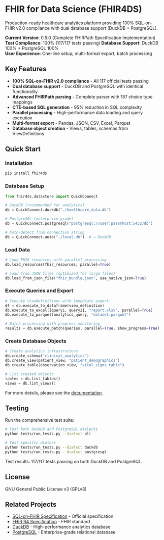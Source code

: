 # FHIR for Data Science (FHIR4DS)

Production-ready healthcare analytics platform providing 100% SQL-on-FHIR v2.0 compliance with dual database support (DuckDB + PostgreSQL).

**Current Version**: 0.5.0 (Complete FHIRPath Specification Implementation)  
**Test Compliance**: 100% (117/117 tests passing)
**Database Support**: DuckDB 100% + PostgreSQL 100%  
**User Experience**: One-line setup, multi-format export, batch processing

## Key Features

- **100% SQL-on-FHIR v2.0 compliance** - All 117 official tests passing
- **Dual database support** - DuckDB and PostgreSQL with identical functionality
- **Advanced FHIRPath parsing** - Complete parser with 187 choice type mappings
- **CTE-based SQL generation** - 95% reduction in SQL complexity
- **Parallel processing** - High-performance data loading and query execution
- **Multi-format export** - Pandas, JSON, CSV, Excel, Parquet
- **Database object creation** - Views, tables, schemas from ViewDefinitions

## Quick Start

### Installation
```bash
pip install fhir4ds
```

### Database Setup
```python
from fhir4ds.datastore import QuickConnect

# DuckDB (recommended for analytics)
db = QuickConnect.duckdb("./healthcare_data.db")

# PostgreSQL (enterprise-grade)
db = QuickConnect.postgresql("postgresql://user:pass@host:5432/db")

# Auto-detect from connection string
db = QuickConnect.auto("./local.db")  # → DuckDB
```

### Load Data
```python
# Load FHIR resources with parallel processing
db.load_resources(fhir_resources, parallel=True)

# Load from JSON files (optimized for large files)
db.load_from_json_file("fhir_bundle.json", use_native_json=True)
```

### Execute Queries and Export
```python
# Execute ViewDefinitions with immediate export
df = db.execute_to_dataframe(view_definition)
db.execute_to_excel([query1, query2], "report.xlsx", parallel=True)
db.execute_to_parquet(analytics_query, "dataset.parquet")

# Batch processing with progress monitoring
results = db.execute_batch(queries, parallel=True, show_progress=True)
```

### Create Database Objects
```python
# Create analytics infrastructure
db.create_schema("clinical_analytics")
db.create_view(patient_view, "patient_demographics")
db.create_table(observation_view, "vital_signs_table")

# List created objects
tables = db.list_tables()
views = db.list_views()
```

For more details, please see the [documentation](./docs/README.md).

## Testing

Run the comprehensive test suite:

```bash
# Test both DuckDB and PostgreSQL dialects
python tests/run_tests.py --dialect all

# Test specific dialect
python tests/run_tests.py --dialect duckdb
python tests/run_tests.py --dialect postgresql
```

Test results: 117/117 tests passing on both DuckDB and PostgreSQL.

## License

GNU General Public License v3 (GPLv3)

## Related Projects

- [SQL-on-FHIR Specification](https://github.com/FHIR/sql-on-fhir-v2) - Official specification
- [FHIR R4 Specification](https://hl7.org/fhir/R4/) - FHIR standard
- [DuckDB](https://duckdb.org/) - High-performance analytics database
- [PostgreSQL](https://www.postgresql.org/) - Enterprise-grade relational database